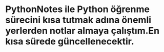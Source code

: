 # PythonNotes ile Python öğrenme sürecini kısa tutmak adına önemli yerlerden notlar almaya çalıştım.En kısa sürede güncellenecektir.
